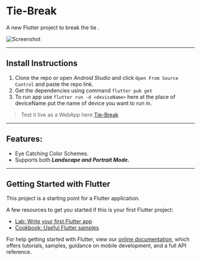# Tie-Break

A new Flutter project to break the tie .

![Screenshot](extra/app.gif)
****
## Install Instructions
1. Clone the repo or open *Android Studio* and click `Open From Source Control` and paste the repo link.
2. Get the dependencies using command `flutter pub get`
3. To run app use `flutter run -d <deviceName>` here at the place of deviceName put the name of device you want to run in.

> Test it live as a WebApp here [Tie-Break](https://gauranshkumar.github.io/tie-break/)
****
## Features:
-   Eye Catching Color Schemes.
-   Supports both ***Landscape and Portrait Mode.***
****
## Getting Started with Flutter

This project is a starting point for a Flutter application.

A few resources to get you started if this is your first Flutter project:

- [Lab: Write your first Flutter app](https://flutter.dev/docs/get-started/codelab)
- [Cookbook: Useful Flutter samples](https://flutter.dev/docs/cookbook)

For help getting started with Flutter, view our
[online documentation](https://flutter.dev/docs), which offers tutorials,
samples, guidance on mobile development, and a full API reference.
